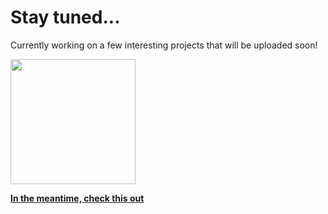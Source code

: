 # Stay tuned...
Currently working on a few interesting projects that will be uploaded soon!
<br>

<img src="https://github.com/user-attachments/assets/2b51bbd8-85a3-41b7-bd63-928660a95922" height="200">

<br>

**[<i class="fa-solid fa-up-right-from-square"></i> In the meantime, check this out](https://www.youtube.com/watch?v=h6Pg2L-KvxM)**
